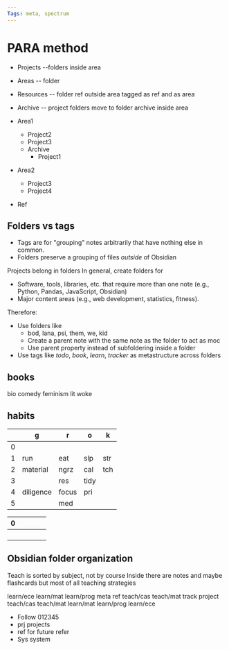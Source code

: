 ```yaml
---
Tags: meta, spectrum 
---
```

# PARA method

- Projects --folders inside area
- Areas -- folder
- Resources -- folder ref outside area tagged as ref and as area
- Archive -- project folders move to folder archive inside area

- Area1
	- Project2
	- Project3
	- Archive
		- Project1
- Area2
	- Project3
	- Project4
- Ref



## Folders vs tags

- Tags are for "grouping" notes arbitrarily that have nothing else in common.
- Folders preserve a grouping of files _outside_ of Obsidian

Projects belong in folders
In general, create folders for
- Software, tools, libraries, etc. that require more than one note (e.g., Python, Pandas, JavaScript, Obsidian)
- Major content areas (e.g., web development, statistics, fitness).


Therefore:
- Use folders like
	- bod, lana, psi, them, we, kid 
	- Create a parent note with the same note as the folder to act as moc
	- Use parent property instead of subfoldering inside a folder
- Use tags like *todo*, *book*, *learn*, *tracker* as metastructure across folders
## books
bio
comedy
feminism
lit
woke

## habits


|     | g         | r     | o    | k   |
| --- | --------- | ----- | ---- | --- |
| 0   |           |       |      |     |
| 1   | run       | eat   | slp  | str |
| 2   | material  | ngrz  | cal  | tch |
| 3   |           | res   | tidy |     |
| 4   | diligence | focus | pri  |     |
| 5   |           | med   |      |     |


| 0 |  |  |  |  |
| ---- | ---- | ---- | ---- | ---- |
|  |  |  |  |  |
|  |  |  |  |  |
|  |  |  |  |  |
|  |  |  |  |  |

## Obsidian folder organization

Teach is sorted by subject, not by course
Inside there are notes and maybe flashcards but most of all teaching strategies

learn/ece
learn/mat
learn/prog
meta
ref
teach/cas
teach/mat
track 
project
teach/cas
teach/mat
learn/mat
learn/prog
learn/ece



- Follow 012345
- prj projects
- ref for future refer
- Sys system


